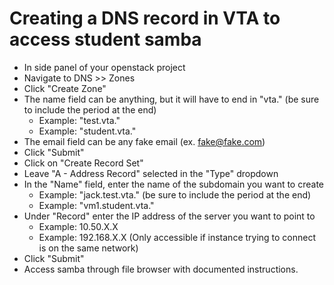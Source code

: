 # Creating a DNS record in VTA to access student samba

- In side panel of your openstack project
- Navigate to DNS >> Zones
- Click "Create Zone"
- The name field can be anything, but it will have to end in "vta." (be sure to include the period at the end)
    - Example: "test.vta."
    - Example: "student.vta."
- The email field can be any fake email (ex. fake@fake.com)
- Click "Submit"
- Click on "Create Record Set"
- Leave "A - Address Record" selected in the "Type" dropdown
- In the "Name" field, enter the name of the subdomain you want to create
    - Example: "jack.test.vta." (be sure to include the period at the end)
    - Example: "vm1.student.vta."
- Under "Record" enter the IP address of the server you want to point to
    - Example: 10.50.X.X
    - Example: 192.168.X.X (Only accessible if instance trying to connect is on the same network)
- Click "Submit"
- Access samba through file browser with documented instructions.
